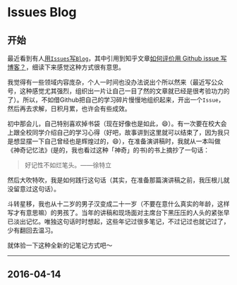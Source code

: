 # Issues Blog


## 开始

最近看到有人[用`Issues`写`Blog`](https://github.com/creeperyang/blog)，其中引用到知乎文章[如何评价用 Github issue 写博客？](https://www.zhihu.com/question/32066000)，细读下来感觉这种方式很有意思。

我觉得有一些领域内容庞杂，个人一时间也没办法说出个所以然来（最近写公众号，这种感觉尤其强烈，组织出一片让自己一目了然的文章就已经是很考验功力的了）。所以，不如借Github把自己的学习碎片慢慢地组织起来，开出一个`Issue`，然后再去求解，日积月累，也许会有些成效。

初中那会儿，自己特别喜欢掉书袋（现在好像也是如此，😄）。有一次要在校大会上跟全校同学介绍自己的学习心得（好吧，故事讲到这里就可以结束了，因为我只是想显摆一下自己曾经也是辉煌过的，😄），在准备演讲稿时，我就从一本叫做《神奇记忆法》(是的，我也看过这种「神奇」的书)的书上摘抄了一句话：

>  好记性不如烂笔头。——徐特立

然后大吹特吹，我是如何践行这句话（其实，在准备那篇演讲稿之前，我压根儿就没留意过这句话）。

斗转星移，我也从十二岁的男子汉变成二十一岁（不要在意什么真实的年龄，这样写才有意思嘛）的男孩了。当年的讲稿和现场面对主席台下黑压压的人头的紧张早已淡出记忆。唯独这句话时时想起，这些年记过很多笔记，不过记过也就记过了，少有翻回去温习。

就体验一下这种全新的记笔记方式吧～

---
2016-04-14
---
